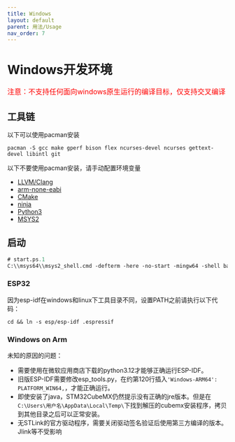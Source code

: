 ```yaml
---
title: Windows
layout: default
parent: 用法/Usage
nav_order: 7
---
```


# Windows开发环境

<font color=red size=3>注意：不支持任何面向windows原生运行的编译目标，仅支持交叉编译</font>

## 工具链

以下可以使用pacman安装

```shell
pacman -S gcc make gperf bison flex ncurses-devel ncurses gettext-devel libintl git
```

以下不要使用pacman安装，请手动配置环境变量

* [LLVM/Clang](https://github.com/llvm/llvm-project/tags)
* [arm-none-eabi](https://developer.arm.com/downloads/-/gnu-rm)
* [CMake](https://cmake.org/download/)
* [ninja](https://github.com/ninja-build/ninja/releases)
* [Python3](https://www.python.org/downloads/)
* [MSYS2](https://github.com/msys2/msys2-installer/releases)

## 启动

```ps
# start.ps.1
C:\\msys64\\msys2_shell.cmd -defterm -here -no-start -mingw64 -shell bash -use-full-path
```

### ESP32

因为esp-idf在windows和linux下工具目录不同，设置PATH之前请执行以下代码：

```shell
cd && ln -s esp/esp-idf .espressif
```

### Windows on Arm

未知的原因的问题：

* 需要使用在微软应用商店下载的python3.12才能够正确运行ESP-IDF。
* 旧版ESP-IDF需要修改esp_tools.py，在约第120行插入`'Windows-ARM64': PLATFORM_WIN64,`，才能正确运行。
* 即使安装了java，STM32CubeMX仍然提示没有正确的jre版本。但是在`C:\Users\用户名\AppData\Local\Temp\`下找到解压的cubemx安装程序，拷贝到其他目录之后可以正常安装。
* 无STLink的官方驱动程序，需要关闭驱动签名验证后使用第三方编译的版本。Jlink等不受影响
